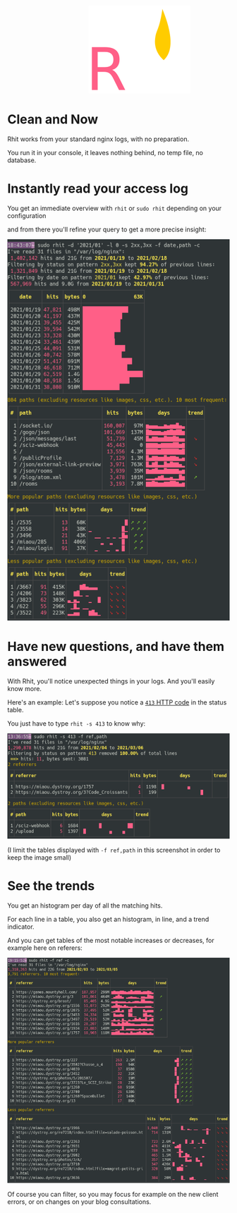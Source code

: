 

<p align=center style="width:600px">
<img class=logo src="img/logo-rhit.svg">
</p>


# Clean and Now

Rhit works from your standard nginx logs, with no preparation.

You run it in your console, it leaves nothing behind, no temp file, no database.

# Instantly read your access log

You get an immediate overview with `rhit` or `sudo rhit` depending on your configuration

and from there you'll refine your query to get a more precise insight:

![intro](img/intro.png)

# Have new questions, and have them answered

With Rhit, you'll notice unexpected things in your logs. And you'll easily know more.

Here's an example:
Let's suppose you notice a [`413` HTTP code](https://developer.mozilla.org/en-US/docs/Web/HTTP/Status/413) in the status table.

You just have to type `rhit -s 413` to know why:

![413](img/status-413.png)

(I limit the tables displayed with `-f ref,path` in this screenshot in order to keep the image small)

# See the trends

You get an histogram per day of all the matching hits.

For each line in a table, you also get an histogram, in line, and a trend indicator.

And you can get tables of the most notable increases or decreases, for example here on referers:

![referer changes](img/referer-changes.png)

Of course you can filter, so you may focus for example on the new client errors, or on changes on your blog consultations.
